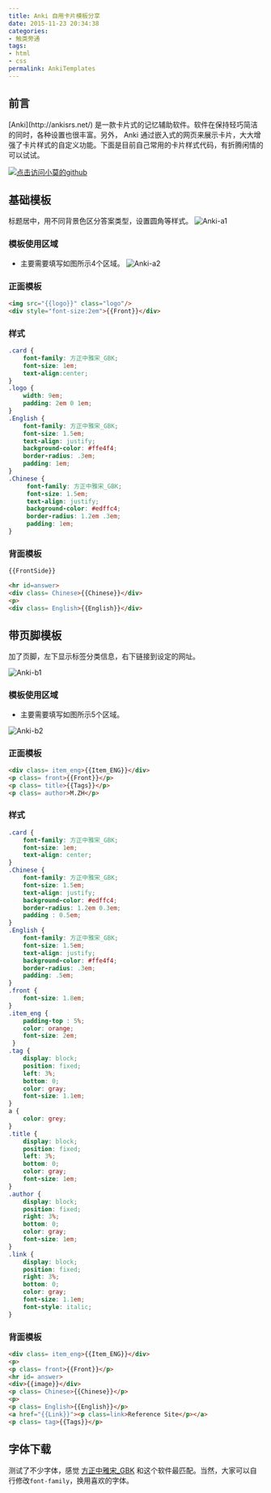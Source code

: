 ```yaml
---
title: Anki 自用卡片模板分享
date: 2015-11-23 20:34:38
categories:
- 触类旁通
tags:
- html
- css
permalink: AnkiTemplates
---
```


<h2 id="intro">前言</h2>[Anki](http://ankisrs.net/) 是一款卡片式的记忆辅助软件。软件在保持轻巧简洁的同时，各种设置也很丰富。另外， Anki 通过嵌入式的网页来展示卡片，大大增强了卡片样式的自定义功能。下面是目前自己常用的卡片样式代码，有折腾闲情的可以试试。

<!-- more -->
[![点击访问小莫的github](http://static.xiaomo.info/images/life.png)](https://github.com/qq83387856)
## 基础模板
标题居中，用不同背景色区分答案类型，设置圆角等样式。
![Anki-a1](http://moxfive.xyz//resources/Anki-a1.png)

### 模板使用区域
- 主要需要填写如图所示4个区域。
![Anki-a2](http://moxfive.xyz//resources/Anki-a2.png)

### 正面模板
``` html
<img src="{{logo}}" class="logo"/>
<div style="font-size:2em">{{Front}}</div>
```

### 样式
``` css
.card {
	font-family: 方正中雅宋_GBK;
	font-size: 1em;
	text-align:center;
}
.logo {
	width: 9em;
	padding: 2em 0 1em;
}
.English {
	font-family: 方正中雅宋_GBK;
	font-size: 1.5em;
	text-align: justify;
	background-color: #ffe4f4;
	border-radius: .3em;
	padding: 1em;
}
.Chinese {
	 font-family: 方正中雅宋_GBK;
	 font-size: 1.5em;
	 text-align: justify;
	 background-color: #edffc4;
	 border-radius: 1.2em .3em;
	 padding: 1em;
}
```

### 背面模板
``` html
{{FrontSide}}

<hr id=answer>
<div class= Chinese>{{Chinese}}</div>
<p>
<div class= English>{{English}}</div>
```

## 带页脚模板
加了页脚，左下显示标签分类信息，右下链接到设定的网址。

![Anki-b1](http://moxfive.xyz//resources/Anki-b1.png)

### 模板使用区域
- 主要需要填写如图所示5个区域。

![Anki-b2](http://moxfive.xyz//resources/Anki-b2.png)

### 正面模板
``` html
<div class= item_eng>{{Item_ENG}}</div>
<p class= front>{{Front}}</p>
<p class= title>{{Tags}}</p>
<p class= author>M.ZH</p>
```

### 样式
``` css
.card {
	font-family: 方正中雅宋_GBK;
	font-size: 1em;
	text-align: center;
}
.Chinese {
	font-family: 方正中雅宋_GBK;
	font-size: 1.5em;
	text-align: justify;
	background-color: #edffc4;
	border-radius: 1.2em 0.3em;
	padding : 0.5em;
}
.English {
	font-family: 方正中雅宋_GBK;
	font-size: 1.5em;
	text-align: justify;
	background-color: #ffe4f4;
	border-radius: .3em;
	padding: .5em;
}
.front {
	font-size: 1.8em;
}
.item_eng {
	padding-top : 5%;
	color: orange;
	font-size: 2em;
 }
.tag {
	display: block;
	position: fixed;
	left: 3%;
	bottom: 0;
	color: gray;
	font-size: 1.1em;
}
a {
	color: grey;
}
.title {
	display: block;
	position: fixed;
	left: 3%;
	bottom: 0;
	color: gray;
	font-size: 1em;
}
.author {
	display: block;
	position: fixed;
	right: 3%;
	bottom: 0;
	color: gray;
	font-size: 1em;
}
.link {
	display: block;
	position: fixed;
	right: 3%;
	bottom: 0;
	color: gray;
	font-size: 1.1em;
	font-style: italic;
}
```

### 背面模板
``` html
<div class= item_eng>{{Item_ENG}}</div>
<p>
<p class= front>{{Front}}</p>
<hr id= answer>
<div>{{image}}</div>
<p class= Chinese>{{Chinese}}</p>
<p>
<p class= English>{{English}}</p>
<a href="{{Link}}"><p class=link>Reference Site</p></a>
<p class= tag>{{Tags}}</p>
```

## 字体下载

测试了不少字体，感觉 [方正中雅宋_GBK](http://www.daimg.com/download.php?open=2&id=12741&uhash=1eb7c629071a1341f83bc53b) 和这个软件最匹配。当然，大家可以自行修改`font-family`，换用喜欢的字体。
